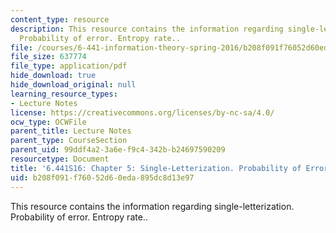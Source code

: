 ```yaml
---
content_type: resource
description: This resource contains the information regarding single-letterization.
  Probability of error. Entropy rate..
file: /courses/6-441-information-theory-spring-2016/b208f091f76052d60eda895dc8d13e97_MIT6_441S16_chapter_5.pdf
file_size: 637774
file_type: application/pdf
hide_download: true
hide_download_original: null
learning_resource_types:
- Lecture Notes
license: https://creativecommons.org/licenses/by-nc-sa/4.0/
ocw_type: OCWFile
parent_title: Lecture Notes
parent_type: CourseSection
parent_uid: 99ddf4a2-3a6e-f9c4-342b-b24697590209
resourcetype: Document
title: '6.441S16: Chapter 5: Single-Letterization. Probability of Error. Entropy Rate.'
uid: b208f091-f760-52d6-0eda-895dc8d13e97
---
```

This resource contains the information regarding single-letterization. Probability of error. Entropy rate..